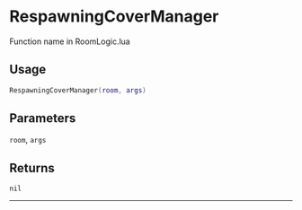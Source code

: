 # RespawningCoverManager
Function name in RoomLogic.lua
## Usage
```lua
RespawningCoverManager(room, args)
```
## Parameters
`room`, `args`
## Returns
`nil`

---